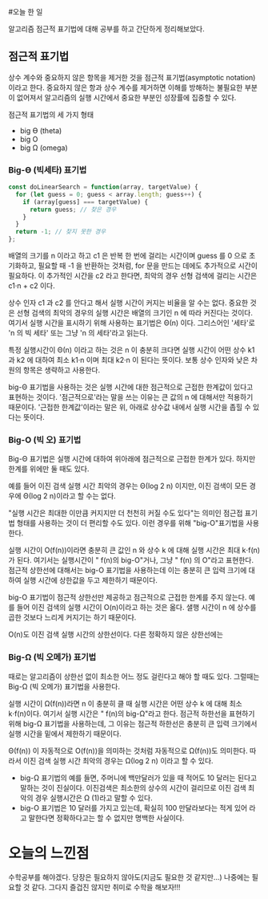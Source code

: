#오늘 한 일

알고리즘 점근적 표기법에 대해 공부를 하고 간단하게 정리해보았다.

## 점근적 표기법

상수 계수와 중요하지 않은 항목을 제거한 것을 점근적 표기법(asymptotic notation)이라고 한다. 중요하지 않은 항과 상수 계수를 제거하면 이해를 방해하는 불필요한 부분이 없어져서 알고리즘의 실행 시간에서 중요한 부분인 성장률에 집중할 수 있다.

점근적 표기법의 세 가지 형태

- big Ө (theta)
- big O
- big Ω (omega)

### Big-Ө (빅세타) 표기법

```js
const doLinearSearch = function(array, targetValue) {
  for (let guess = 0; guess < array.length; guess++) {
    if (array[guess] === targetValue) {
      return guess; // 찾은 경우
    }
  }
  return -1; // 찾지 못한 경우
};
```

배열의 크기를 n 이라고 하고 c1 은 반복 한 번에 걸리는 시간이며 guess 를 0 으로 초기화하고, 필요할 때 -1 을 반환하는 것처럼, for 문을 만드는 데에도 추가적으로 시간이 필요하다. 이 추가적인 시간을 c2 라고 한다면, 최악의 경우 선형 검색에 걸리는 시간은 c1·n + c2 이다.

상수 인자 c1 과 c2 를 안다고 해서 실행 시간이 커지는 비율을 알 수는 없다. 중요한 것은 선형 검색의 최악의 경우의 실행 시간은 배열의 크기인 n 에 따라 커진다는 것이다. 여기서 실행 시간을 표시하기 위해 사용하는 표기법은 Θ(n) 이다. 그리스어인 '세타'로 'n 의 빅 세타' 또는 그냥 'n 의 세타'라고 읽는다.

특정 실행시간이 Θ(n) 이라고 하는 것은 n 이 충분히 크다면 실행 시간이 어떤 상수 k1 과 k2 에 대하여 최소 k1·n 이며 최대 k2·n 이 된다는 뜻이다.
보통 상수 인자와 낮은 차원의 항목은 생략하고 사용한다.

big-Θ 표기법을 사용하는 것은 실행 시간에 대한 점근적으로 근접한 한계값이 있다고 표현하는 것이다. '점근적으로'라는 말을 쓰는 이유는 큰 값의 n 에 대해서만 적용하기 때문이다. '근접한 한계값'이라는 말은 위, 아래로 상수값 내에서 실행 시간을 좁힐 수 있다는 뜻이다.

### Big-O (빅 오) 표기법

Big-Θ 표기법은 실행 시간에 대하여 위아래에 점근적으로 근접한 한계가 있다. 하지만 한계를 위에만 둘 때도 있다.

예를 들어 이진 검색 실행 시간 최악의 경우는 Θ(log 2 n) 이지만, 이진 검색이 모든 경우에 Θ(log 2 n)이라고 할 수는 없다.

"실행 시간은 최대한 이만큼 커지지만 더 천천히 커질 수도 있다"는 의미인 점근접 표기법 형태를 사용하는 것이 더 편리할 수도 있다. 이런 경우를 위해 "big-O"표기법을 사용한다.

실행 시간이 O(f(n))이라면 충분히 큰 값인 n 와 상수 k 에 대해 실행 시간은 최대 k⋅f(n)가 된다. 여기서는 실행시간이 " f(n)의 big-O"거나, 그냥 " f(n) 의 O"라고 표현한다. 점근적 상한선에 대해서는 big-O 표기법을 사용하는데 이는 충분히 큰 입력 크기에 대하여 실행 시간에 상한값을 두고 제한하기 때문이다.

big-O 표기법이 점근적 상한선만 제공하고 점근적으로 근접한 한계를 주지 않는다. 예를 들어 이진 검색의 실행 시간이 O(n)이라고 하는 것은 옮다. 샐행 시간이 n 에 상수를 곱한 것보다 느리게 커지기는 하기 때문이다.

O(n)도 이진 검색 실행 시간의 상한선이다. 다른 정확하지 않은 상한선에는

### Big-Ω (빅 오메가) 표기법

때로는 알고리즘이 상한선 없이 최소한 어느 정도 걸린다고 해야 할 때도 있다. 그럴때는 Big-Ω (빅 오메가) 표기법을 사용한다.

실행 시간이 Ω(f(n))라면 n 이 충분히 클 때 실행 시간은 어떤 상수 k 에 대해 최소 k⋅f(n)이다. 여기서 실행 시간은 " f(n)의 big-Ω"라고 한다. 점근적 하한선을 표현하기 위해 big-Ω 표기법을 사용하는데, 그 이유는 점근적 하한선은 충분히 큰 입력 크기에서 실행 시간을 밑에서 제한하기 때문이다.

Θ(f(n)) 이 자동적으로 O(f(n))을 의미하는 것처럼 자동적으로 Ω(f(n))도 의미한다. 따라서 이진 검색 실행 시간 최악의 경우는 Ω(log 2 n) 이라고 할 수 있다.

- big-Ω 표기법의 예를 들면, 주머니에 백만달러가 있을 때 적어도 10 달러는 된다고 말하는 것이 진실이다. 이진검색은 최소한의 상수의 시간이 걸리므로 이진 검색 최악의 경우 실행시간은 Ω (1)라고 말할 수 있다.
- big-O 표기법은 10 달러를 가지고 있는데, 확실히 100 만달라보다는 적게 있어 라고 말한다면 정확하다고는 할 수 없지만 명백한 사실이다.

# 오늘의 느낀점

수학공부를 해야겠다. 당장은 필요하지 않아도(지금도 필요한 것 같지만...) 나중에는 필요할 것 같다.
그다지 즐겁진 않지만 취미로 수학을 해보자!!!
